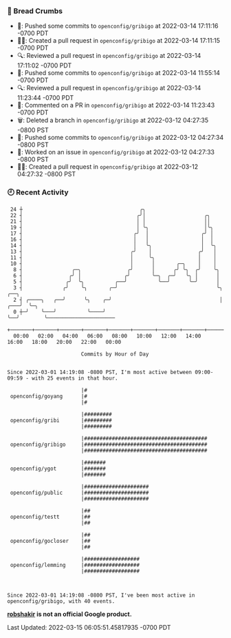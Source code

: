 ### 🍞 Bread Crumbs

 * 🚢: Pushed some commits to `openconfig/gribigo` at 2022-03-14 17:11:16 -0700 PDT
 * ✍🏼: Created a pull request in `openconfig/gribigo` at 2022-03-14 17:11:15 -0700 PDT
 * 🔍: Reviewed a pull request in  `openconfig/gribigo` at 2022-03-14 17:11:02 -0700 PDT
 * 🚢: Pushed some commits to `openconfig/gribigo` at 2022-03-14 11:55:14 -0700 PDT
 * 🔍: Reviewed a pull request in  `openconfig/gribigo` at 2022-03-14 11:23:44 -0700 PDT
 * 💬: Commented on a PR in  `openconfig/gribigo` at 2022-03-14 11:23:43 -0700 PDT
 * 🗑: Deleted a branch in `openconfig/gribigo` at 2022-03-12 04:27:35 -0800 PST
 * 🚢: Pushed some commits to `openconfig/gribigo` at 2022-03-12 04:27:34 -0800 PST
 * 👀: Worked on an issue in `openconfig/gribigo` at 2022-03-12 04:27:33 -0800 PST
 * ✍🏼: Created a pull request in `openconfig/gribigo` at 2022-03-12 04:27:32 -0800 PST

### 🕘 Recent Activity
```
 24 ┼                                      ╭╮
 22 ┤                                     ╭╯│                   ╭╮
 21 ┤                                     │ │                   ││
 19 ┤                                     │ ╰╮                  │╰╮
 17 ┤                                    ╭╯  │                 ╭╯ │
 16 ┤                                    │   │                 │  │
 14 ┤                                    │   ╰╮                │  ╰╮
 13 ┤                                   ╭╯    │               ╭╯   │
 11 ┤                                   │     ╰╮              │    │
 10 ┤                                   │      │       ╭─╮    │    │
  8 ┤                ╭─╮               ╭╯      │      ╭╯ ╰╮  ╭╯    ╰╮
  6 ┤               ╭╯ │              ╭╯       ╰─╮  ╭─╯   ╰╮ │      │
  5 ┤              ╭╯  ╰╮          ╭──╯          ╰──╯      ╰─╯      │
  3 ┤             ╭╯    ╰╮       ╭─╯                                ╰╮      ╭──╮
  2 ┤ ╭────╮   ╭──╯      ╰╮    ╭─╯                                   │  ╭───╯  ╰─╮
  0 ┼─╯    ╰───╯          ╰────╯                                     ╰──╯        ╰──────────────────────
    +───────+───────+───────+───────+───────+───────+───────+───────+───────+───────+───────+───────+────
  00:00   02:00   04:00   06:00   08:00   10:00   12:00   14:00   16:00   18:00   20:00   22:00   00:00   

						Commits by Hour of Day


Since 2022-03-01 14:19:08 -0800 PST, I'm most active between 09:00-09:59 - with 25 events in that hour.

```



```
                        |#
 openconfig/goyang      |#
                        |#

                        |#########
 openconfig/gribi       |#########
                        |#########

                        |########################################
 openconfig/gribigo     |########################################
                        |########################################

                        |#######
 openconfig/ygot        |#######
                        |#######

                        |#####################
 openconfig/public      |#####################
                        |#####################

                        |##
 openconfig/testt       |##
                        |##

                        |##
 openconfig/gocloser    |##
                        |##

                        |##################
 openconfig/lemming     |##################
                        |##################



Since 2022-03-01 14:19:08 -0800 PST, I've been most active in openconfig/gribigo, with 40 events.

```
**[robshakir](mailto:robjs@google.com) is not an official Google product.**  


Last Updated: 2022-03-15 06:05:51.45817935 -0700 PDT
